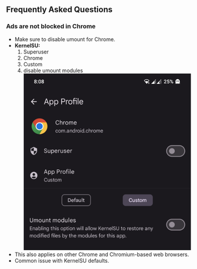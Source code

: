 ## Frequently Asked Questions

### Ads are not blocked in Chrome
- Make sure to disable umount for Chrome.
- **KernelSU:**
  1. Superuser
  2. Chrome
  3. Custom
  4. disable umount modules<br>![Image reference](screenshots/umount_chrome.png)
- This also applies on other Chrome and Chromium-based web browsers.
- Common issue with KernelSU defaults.

